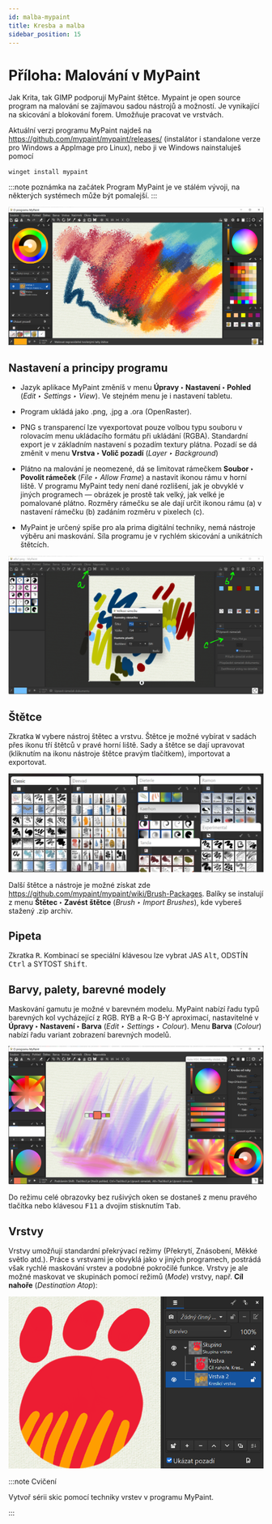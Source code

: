 ```yaml
---
id: malba-mypaint
title: Kresba a malba
sidebar_position: 15
---
```


# Příloha: Malování v MyPaint

Jak Krita, tak GIMP podporují MyPaint štětce. Mypaint je open source program na malování se zajímavou sadou nástrojů a možností. Je vynikající na skicování a blokování forem. Umožňuje pracovat ve vrstvách.

Aktuální verzi programu MyPaint najdeš na https://github.com/mypaint/mypaint/releases/ (instalátor i standalone verze pro Windows a AppImage pro Linux), nebo ji ve Windows nainstaluješ pomocí

```
winget install mypaint
```

:::note poznámka na začátek
Program MyPaint je ve stálém vývoji, na některých systémech může být pomalejší.
:::

![image](./images/mypaint-screen-1.png)

## Nastavení a principy programu

- Jazyk aplikace MyPaint změníš v menu **Úpravy ‣ Nastavení ‣ Pohled** (*Edit ‣ Settings ‣ View*). Ve stejném menu je i nastavení tabletu.

- Program ukládá jako .png, .jpg a .ora (OpenRaster).

- PNG s transparencí lze vyexportovat pouze volbou typu souboru v rolovacím menu ukládacího formátu při ukládání (RGBA). Standardní export je v základním nastavení s pozadím textury plátna. Pozadí se dá změnit v menu **Vrstva ‣ Volič pozadí** (*Layer ‣ Background*)

- Plátno na malování je neomezené, dá se limitovat rámečkem **Soubor ‣ Povolit rámeček** (*File ‣ Allow Frame*) a nastavit ikonou rámu v horní liště. V programu MyPaint tedy není dané rozlišení, jak je obvyklé v jiných programech — obrázek je prostě tak velký, jak velké je pomalované plátno. Rozměry rámečku se ale dají určit ikonou rámu (a) v nastavení rámečku (b) zadáním rozměru v pixelech (c).

- MyPaint je určený spíše pro ala prima digitální techniky, nemá nástroje výběru ani maskování. Síla programu je v rychlém skicování a unikátních štětcích.

![image](./images/mypaint-screen-2.png)

## Štětce
Zkratka <kbd>W</kbd> vybere nástroj štětec a vrstvu. Štětce je možné vybírat v sadách přes ikonu tří štětců v pravé horní liště. Sady a štětce se dají upravovat (kliknutím na ikonu nástroje štětce pravým tlačítkem), importovat a exportovat.

![image](./images/mypaint-brush.png)

Další štětce a nástroje je možné získat zde https://github.com/mypaint/mypaint/wiki/Brush-Packages. Balíky se instalují z menu **Štětec ‣ Zavést štětce** (*Brush ‣ Import Brushes*), kde vybereš stažený .zip archiv.

## Pipeta
Zkratka <kbd>R</kbd>. Kombinací se speciální klávesou lze vybrat JAS  <kbd>Alt</kbd>, ODSTÍN  <kbd>Ctrl</kbd> a SYTOST  <kbd>Shift</kbd>.

## Barvy, palety, barevné modely
Maskování gamutu je možné v barevném modelu. MyPaint nabízí řadu typů barevných kol vycházející z RGB. RYB a R-G B-Y aproximací, nastavitelné v **Úpravy ‣ Nastavení ‣ Barva** (*Edit ‣ Settings ‣ Colour*). Menu **Barva** (*Colour*) nabízí řadu variant zobrazení barevných modelů.  

![image](./images/mypaint-screen-3.png)

Do režimu celé obrazovky bez rušivých oken se dostaneš z menu pravého tlačítka nebo klávesou <kbd>F11</kbd> a dvojím stisknutím <kbd>Tab</kbd>.

## Vrstvy

Vrstvy umožňují standardní překrývací režimy (Překrytí, Znásobení, Měkké světlo atd.). Práce s vrstvami je obvyklá jako v jiných programech, postrádá však rychlé maskování vrstev a podobné pokročilé funkce. Vrstvy je ale možné maskovat ve skupinách pomocí režimů (*Mode*) vrstvy, např. **Cíl nahoře** (*Destination Atop*):

![image](./images/mypaint-layer-mask.png)



:::note Cvičení

Vytvoř sérii skic pomocí techniky vrstev v programu MyPaint.

:::
